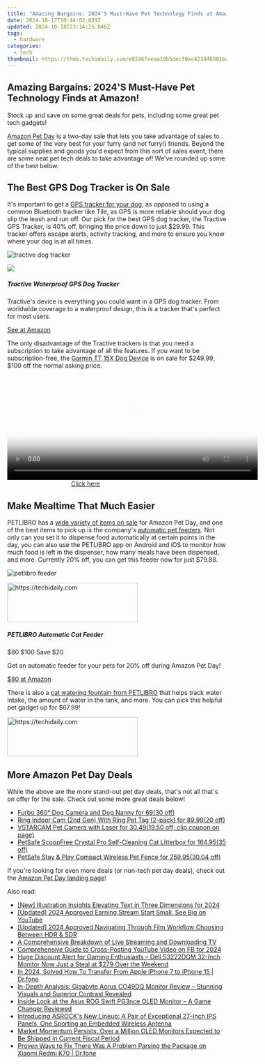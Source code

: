 ```yaml
---
title: "Amazing Bargains: 2024'S Must-Have Pet Technology Finds at Amazon!"
date: 2024-10-17T10:44:02.639Z
updated: 2024-10-18T23:14:25.046Z
tags:
  - hardware
categories:
  - tech
thumbnail: https://thmb.techidaily.com/e8596feeaa10b5decf0ac423846001bcbe9ce2de917f68ea7f6f367d6a2483c3.jpg
---
```


## Amazing Bargains: 2024'S Must-Have Pet Technology Finds at Amazon!

Stock up and save on some great deals for pets, including some great pet tech gadgets!

[Amazon Pet Day](https://www.amazon.com/b?node=5799614011&tag=hotoge-20&ascsubtag=UUhtgUeUpU2002956&asc%5Frefurl=https%3A%2F%2Fwww.howtogeek.com%2Famazon-pet-day-2024%2F&asc%5Fcampaign=Affiliate) is a two-day sale that lets you take advantage of sales to get some of the very best for your furry (and not furry!) friends. Beyond the typical supplies and goods you'd expect from this sort of sales event, there are some neat pet tech deals to take advantage of! We've rounded up some of the best below.

##  The Best GPS Dog Tracker is On Sale

 It's important to get a [GPS tracker for your dog](https://blog-min.techidaily.com/how-to-rescue-lost-contacts-from-infinix-note-30-5g-by-fonelab-android-recover-contacts/), as opposed to using a common Bluetooth tracker like Tile, as GPS is more reliable should your dog slip the leash and run off. Our pick for the best GPS dog tracker, the Tractive GPS Tracker, is 40% off, bringing the price down to just $29.99\. This tracker offers escape alerts, activity tracking, and more to ensure you know where your dog is at all times.

![tractive dog tracker](https://static1.howtogeekimages.com/wordpress/wp-content/uploads/2024/01/tractive-dog-tracker.png) 

![](https://static1.howtogeekimages.com/wordpresshttps://static0.howtogeekimages.com/wordpress/wp-content/uploads/2024/01/htg-best-of-2024-1.png) 

#####  Tractive Waterproof GPS Dog Tracker

Tractive's device is everything you could want in a GPS dog tracker. From worldwide coverage to a waterproof design, this is a tracker that's perfect for most users.

[See at Amazon](https://www.amazon.com/Tractive-LTE-GPS-Dog-Tracker/dp/B08M6H284G?tag=hotoge-20&ascsubtag=UUhtgUeUpU2002956&asc%5Frefurl=https%3A%2F%2Fwww.howtogeek.com%2Famazon-pet-day-2024%2F&asc%5Fcampaign=Affiliate) 

 The only disadvantage of the Tractive trackers is that you need a subscription to take advantage of all the features. If you want to be subscription-free, the [Garmin TT 15X Dog Device](https://www.amazon.com/Tracking-Training-Stimulation-Water-Resistant-High-Sensitivity/dp/B09RD85CMR/?tag=hotoge-20&ascsubtag=UUhtgUeUpU2002956&asc%5Frefurl=https%3A%2F%2Fwww.howtogeek.com%2Famazon-pet-day-2024%2F&asc%5Fcampaign=Affiliate) is on sale for $249.99, $100 off the normal asking price.

<!-- affiliate ads begin -->
<span id="1982570">
					<video width="576" height="240" style="cursor:pointer"
           poster="//a.impactradius-go.com/display-clicktoplayimage/1982570.png"
           onclick="if(!this.playClicked){this.play();this.setAttribute('controls',true);this.playClicked=true;}">
	   <source src="//a.impactradius-go.com/display-ad/22993-1982570">
	   <img src="//a.impactradius-go.com/display-clicktoplayimage/1982570.png" style="border: none; height: 100%; width: 100%; object-fit: contain">
	</video>
	<div style="width:360px;text-align:center"><a href="javascript:window.open(decodeURIComponent('https%3A%2F%2Fhomestyler.sjv.io%2Fc%2F5597632%2F1982570%2F22993'), '_blank');void(0);">Click here</a></div>
</span>
<img height="0" width="0" src="https://imp.pxf.io/i/5597632/1982570/22993" style="position:absolute;visibility:hidden;" border="0" />
<!-- affiliate ads end -->

##  Make Mealtime That Much Easier

 PETLIBRO has a [wide variety of items on sale](https://www.amazon.com/deal/e7c1cccc?tag=hotoge-20&ascsubtag=UUhtgUeUpU2002956&asc%5Frefurl=https%3A%2F%2Fwww.howtogeek.com%2Famazon-pet-day-2024%2F&asc%5Fcampaign=Affiliate) for Amazon Pet Day, and one of the best items to pick up is the company's [automatic pet feeders](https://www.amazon.com/PETLIBRO-Automatic-Control-Stainless-Blockage/dp/B097KDM2NP?tag=hotoge-20&ascsubtag=UUhtgUeUpU2002956&asc%5Frefurl=https%3A%2F%2Fwww.howtogeek.com%2Famazon-pet-day-2024%2F&asc%5Fcampaign=Affiliate). Not only can you set it to dispense food automatically at certain points in the day, you can also use the PETLIBRO app on Android and iOS to monitor how much food is left in the dispenser, how many meals have been dispensed, and more. Currently 20% off, you can get this feeder now for just $79.88.

![petlibro feeder](https://static1.howtogeekimages.com/wordpress/wp-content/uploads/2024/05/petlibro-feeder.png) 

<!-- affiliate ads begin -->
<a href="https://aligracehair.sjv.io/c/5597632/1883998/19272" target="_top" id="1883998">
  <img src="//a.impactradius-go.com/display-ad/19272-1883998" border="0" alt="https://techidaily.com" width="300" height="90"/>
</a>
<img height="0" width="0" src="https://aligracehair.sjv.io/i/5597632/1883998/19272" style="position:absolute;visibility:hidden;" border="0" />
<!-- affiliate ads end -->

#####  PETLIBRO Automatic Cat Feeder

$80 $100 Save $20 

Get an automatic feeder for your pets for 20% off during Amazon Pet Day!

[$80 at Amazon](https://www.amazon.com/PETLIBRO-Automatic-Control-Stainless-Blockage/dp/B097KDM2NP?th=1&tag=hotoge-20&ascsubtag=UUhtgUeUpU2002956&asc%5Frefurl=https%3A%2F%2Fwww.howtogeek.com%2Famazon-pet-day-2024%2F&asc%5Fcampaign=Affiliate) 

 There is also a [cat watering fountain from PETLIBRO](https://www.amazon.com/PETLIBRO-Monitoring-Fountain-Dockstream-Automatic/dp/B0BSFB2D37?th=1&tag=hotoge-20&ascsubtag=UUhtgUeUpU2002956&asc%5Frefurl=https%3A%2F%2Fwww.howtogeek.com%2Famazon-pet-day-2024%2F&asc%5Fcampaign=Affiliate) that helps track water intake, the amount of water in the tank, and more. You can pick this helpful pet gadget up for $67.99!

<!-- affiliate ads begin -->
<a href="https://aligracehair.sjv.io/c/5597632/1902289/19272" target="_top" id="1902289">
  <img src="//a.impactradius-go.com/display-ad/19272-1902289" border="0" alt="https://techidaily.com" width="300" height="90"/>
</a>
<img height="0" width="0" src="https://aligracehair.sjv.io/i/5597632/1902289/19272" style="position:absolute;visibility:hidden;" border="0" />
<!-- affiliate ads end -->

##  More Amazon Pet Day Deals

 While the above are the more stand-out pet day deals, that's not all that's on offer for the sale. Check out some more great deals below!

* [Furbo 360° Dog Camera and Dog Nanny for $69 ($30 off)](https://www.amazon.com/dp/B0BWN22T25?tag=hotoge-20&ascsubtag=UUhtgUeUpU2002956&asc%5Frefurl=https%3A%2F%2Fwww.howtogeek.com%2Famazon-pet-day-2024%2F&asc%5Fcampaign=Affiliate)
* [Ring Indoor Cam (2nd Gen) With Ring Pet Tag (2-pack) for $89.99 ($20 off)](https://www.amazon.com/dp/B0CW3TJPCW?tag=hotoge-20&ascsubtag=UUhtgUeUpU2002956&asc%5Frefurl=https%3A%2F%2Fwww.howtogeek.com%2Famazon-pet-day-2024%2F&asc%5Fcampaign=Affiliate)
* [VSTARCAM Pet Camera with Laser for $30.49 ($19.50 off; clip coupon on page)](https://www.amazon.com/VSTARCAM-Wireless-Monitor-Control-Security/dp/B07Z3RJGZD?tag=hotoge-20&ascsubtag=UUhtgUeUpU2002956&asc%5Frefurl=https%3A%2F%2Fwww.howtogeek.com%2Famazon-pet-day-2024%2F&asc%5Fcampaign=Affiliate)
* [PetSafe ScoopFree Crystal Pro Self-Cleaning Cat Litterbox for $164.95 ($35 off)](https://www.amazon.com/PetSafe-ScoopFree-Automatic-Self-Cleaning-Litter/dp/B07WZPJ2LW?tag=hotoge-20&ascsubtag=UUhtgUeUpU2002956&asc%5Frefurl=https%3A%2F%2Fwww.howtogeek.com%2Famazon-pet-day-2024%2F&asc%5Fcampaign=Affiliate)
* [PetSafe Stay & Play Compact Wireless Pet Fence for $259.95 ($30.04 off)](https://www.amazon.com/PetSafe-Wireless-Waterproof-Rechargeable-Correction/dp/B0055L8RRC?tag=hotoge-20&ascsubtag=UUhtgUeUpU2002956&asc%5Frefurl=https%3A%2F%2Fwww.howtogeek.com%2Famazon-pet-day-2024%2F&asc%5Fcampaign=Affiliate)

 If you're looking for even more deals (or non-tech pet day deals), check out the [Amazon Pet Day landing page](https://www.amazon.com/b?node=5799614011&tag=hotoge-20&ascsubtag=UUhtgUeUpU2002956&asc%5Frefurl=https%3A%2F%2Fwww.howtogeek.com%2Famazon-pet-day-2024%2F&asc%5Fcampaign=Affiliate)!

<ins class="adsbygoogle"
     style="display:block"
     data-ad-format="autorelaxed"
     data-ad-client="ca-pub-7571918770474297"
     data-ad-slot="1223367746"></ins>

<ins class="adsbygoogle"
     style="display:block"
     data-ad-client="ca-pub-7571918770474297"
     data-ad-slot="8358498916"
     data-ad-format="auto"
     data-full-width-responsive="true"></ins>

<span class="atpl-alsoreadstyle">Also read:</span>
<div><ul>
<li><a href="https://article-tips.techidaily.com/new-illustration-insights-elevating-text-in-three-dimensions-for-2024/"><u>[New] Illustration Insights Elevating Text in Three Dimensions for 2024</u></a></li>
<li><a href="https://facebook-video-footage.techidaily.com/updated-2024-approved-earning-stream-start-small-see-big-on-youtube/"><u>[Updated] 2024 Approved Earning Stream Start Small, See Big on YouTube</u></a></li>
<li><a href="https://fox-helps.techidaily.com/updated-2024-approved-navigating-through-film-workflow-choosing-between-hdr-and-sdr/"><u>[Updated] 2024 Approved Navigating Through Film Workflow Choosing Between HDR & SDR</u></a></li>
<li><a href="https://on-screen-recording.techidaily.com/a-comprehensive-breakdown-of-live-streaming-and-downloading-tv/"><u>A Comprehensive Breakdown of Live Streaming and Downloading TV</u></a></li>
<li><a href="https://facebook-video-recording.techidaily.com/comprehensive-guide-to-cross-posting-youtube-video-on-fb-for-2024/"><u>Comprehensive Guide to Cross-Posting YouTube Video on FB for 2024</u></a></li>
<li><a href="https://hardware-help.techidaily.com/huge-discount-alert-for-gaming-enthusiasts-dell-s3222dgm-32-inch-monitor-now-just-a-steal-at-279-over-the-weekend/"><u>Huge Discount Alert for Gaming Enthusiasts – Dell S3222DGM 32-Inch Monitor Now Just a Steal at $279 Over the Weekend</u></a></li>
<li><a href="https://iphone-transfer.techidaily.com/in-2024-solved-how-to-transfer-from-apple-iphone-7-to-iphone-15-drfone-by-drfone-transfer-from-ios/"><u>In 2024, Solved How To Transfer From Apple iPhone 7 to iPhone 15 | Dr.fone</u></a></li>
<li><a href="https://hardware-help.techidaily.com/in-depth-analysis-gigabyte-aorus-co49dq-monitor-review-stunning-visuals-and-superior-contrast-revealed/"><u>In-Depth Analysis: Gigabyte Aorus CO49DQ Monitor Review – Stunning Visuals and Superior Contrast Revealed</u></a></li>
<li><a href="https://hardware-help.techidaily.com/inside-look-at-the-asus-rog-swift-pg3nce-oled-monitor-a-game-changer-reviewed/"><u>Inside Look at the Asus ROG Swift PG3nce OLED Monitor – A Game Changer Reviewed</u></a></li>
<li><a href="https://hardware-help.techidaily.com/introducing-asrocks-new-lineup-a-pair-of-exceptional-27-inch-ips-panels-one-sporting-an-embedded-wireless-antenna/"><u>Introducing ASROCK's New Lineup: A Pair of Exceptional 27-Inch IPS Panels, One Sporting an Embedded Wireless Antenna</u></a></li>
<li><a href="https://hardware-help.techidaily.com/market-momentum-persists-over-a-million-oled-monitors-expected-to-be-shipped-in-current-fiscal-period/"><u>Market Momentum Persists: Over a Million OLED Monitors Expected to Be Shipped in Current Fiscal Period</u></a></li>
<li><a href="https://fix-guide.techidaily.com/proven-ways-to-fix-there-was-a-problem-parsing-the-package-on-xiaomi-redmi-k70-drfone-by-drfone-fix-android-problems-fix-android-problems/"><u>Proven Ways to Fix There Was A Problem Parsing the Package on Xiaomi Redmi K70 | Dr.fone</u></a></li>
</ul></div>

